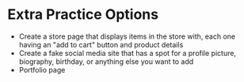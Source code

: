 # Extra Practice Options

- Create a store page that displays items in the store with, each one having an "add to cart" button and product details
- Create a fake social media site that has a spot for a profile picture, biography, birthday, or anything else you want to add
- Portfolio page